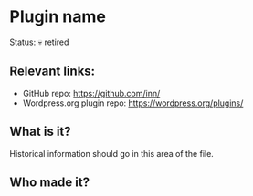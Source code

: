 # Plugin name

Status: &#128128; retired

## Relevant links:

- GitHub repo: https://github.com/inn/
- Wordpress.org plugin repo: https://wordpress.org/plugins/

## What is it?

Historical information should go in this area of the file.

## Who made it?
